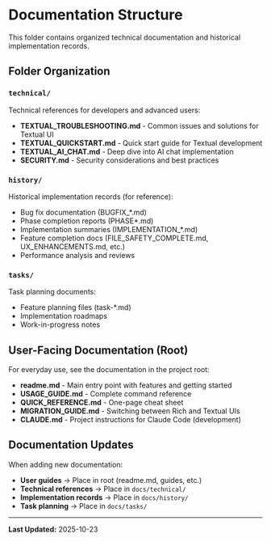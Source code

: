 # Documentation Structure

This folder contains organized technical documentation and historical implementation records.

## Folder Organization

### `technical/`
Technical references for developers and advanced users:
- **TEXTUAL_TROUBLESHOOTING.md** - Common issues and solutions for Textual UI
- **TEXTUAL_QUICKSTART.md** - Quick start guide for Textual development
- **TEXTUAL_AI_CHAT.md** - Deep dive into AI chat implementation
- **SECURITY.md** - Security considerations and best practices

### `history/`
Historical implementation records (for reference):
- Bug fix documentation (BUGFIX_*.md)
- Phase completion reports (PHASE*.md)
- Implementation summaries (IMPLEMENTATION_*.md)
- Feature completion docs (FILE_SAFETY_COMPLETE.md, UX_ENHANCEMENTS.md, etc.)
- Performance analysis and reviews

### `tasks/`
Task planning documents:
- Feature planning files (task-*.md)
- Implementation roadmaps
- Work-in-progress notes

## User-Facing Documentation (Root)

For everyday use, see the documentation in the project root:
- **readme.md** - Main entry point with features and getting started
- **USAGE_GUIDE.md** - Complete command reference
- **QUICK_REFERENCE.md** - One-page cheat sheet
- **MIGRATION_GUIDE.md** - Switching between Rich and Textual UIs
- **CLAUDE.md** - Project instructions for Claude Code (development)

## Documentation Updates

When adding new documentation:
- **User guides** → Place in root (readme.md, guides, etc.)
- **Technical references** → Place in `docs/technical/`
- **Implementation records** → Place in `docs/history/`
- **Task planning** → Place in `docs/tasks/`

---

**Last Updated:** 2025-10-23
